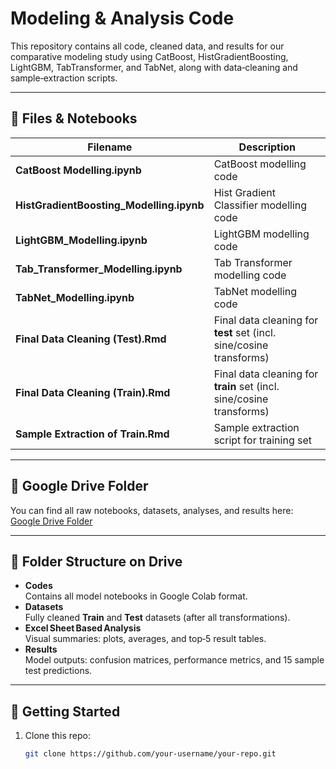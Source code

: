 # Modeling & Analysis Code

This repository contains all code, cleaned data, and results for our comparative modeling study using CatBoost, HistGradientBoosting, LightGBM, TabTransformer, and TabNet, along with data‑cleaning and sample‑extraction scripts.

---

## 📂 Files & Notebooks

| Filename                                  | Description                                                      |
|-------------------------------------------|------------------------------------------------------------------|
| **CatBoost Modelling.ipynb**              | CatBoost modelling code                                          |
| **HistGradientBoosting_Modelling.ipynb**  | Hist Gradient Classifier modelling code                          |
| **LightGBM_Modelling.ipynb**              | LightGBM modelling code                                          |
| **Tab_Transformer_Modelling.ipynb**       | Tab Transformer modelling code                                   |
| **TabNet_Modelling.ipynb**                | TabNet modelling code                                            |
| **Final Data Cleaning (Test).Rmd**        | Final data cleaning for **test** set (incl. sine/cosine transforms) |
| **Final Data Cleaning (Train).Rmd**       | Final data cleaning for **train** set (incl. sine/cosine transforms)|
| **Sample Extraction of Train.Rmd**        | Sample extraction script for training set                        |

---

## 🔗 Google Drive Folder

You can find all raw notebooks, datasets, analyses, and results here:  
[Google Drive Folder](https://drive.google.com/drive/folders/1__yIOXnz5ExNXI1e-uAAzDJL2rJfb4oC?usp=sharing)

---

## 📁 Folder Structure on Drive

- **Codes**  
  Contains all model notebooks in Google Colab format.
- **Datasets**  
  Fully cleaned **Train** and **Test** datasets (after all transformations).
- **Excel Sheet Based Analysis**  
  Visual summaries: plots, averages, and top‑5 result tables.
- **Results**  
  Model outputs: confusion matrices, performance metrics, and 15 sample test predictions.

---

## 🚀 Getting Started

1. Clone this repo:  
   ```bash
   git clone https://github.com/your‑username/your‑repo.git
